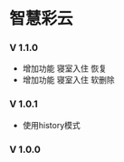 <!--
 * @Author: 邹洋
 * @Date: 2021-05-19 23:35:22
 * @Email: 2810201146@qq.com
 * @LastEditors:  
 * @LastEditTime: 2021-09-24 14:41:36
 * @Description: 
-->
# 智慧彩云

### V 1.1.0
- 增加功能 寝室入住 恢复
- 增加功能 寝室入住 软删除
### V 1.0.1
- 使用history模式
### V 1.0.0